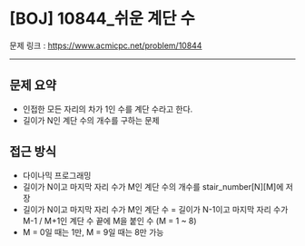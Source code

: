 # [BOJ] 10844_쉬운 계단 수

문제 링크 : https://www.acmicpc.net/problem/10844

---------------
## 문제 요약
  - 인접한 모든 자리의 차가 1인 수를 계단 수라고 한다.
  - 길이가 N인 계단 수의 개수를 구하는 문제

## 접근 방식
  - 다이나믹 프로그래밍
  - 길이가 N이고 마지막 자리 수가 M인 계단 수의 개수를 stair_number[N][M]에 저장
  - 길이가 N이고 마지막 자리 수가 M인 계단 수 = 길이가 N-1이고 마지막 자리 수가 M-1 / M+1인 계단 수 끝에 M을 붙인 수 (M = 1 ~ 8)
  - M = 0일 때는 1만, M = 9일 때는 8만 가능
